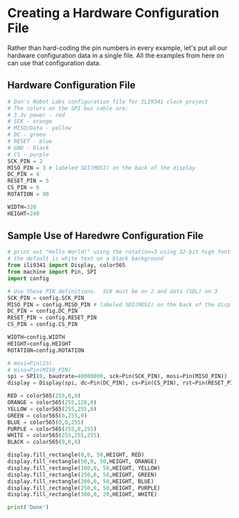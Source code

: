 # Creating a Hardware Configuration File

Rather than hard-coding the pin numbers in every example, let's put all
our hardware configuration data in a single file.  All the examples
from here on can use that configuration data.

## Hardware Configuration File

```py
# Dan's Robot Labs configuration file for ILI9341 clock project
# The colors on the SPI bus cable are:
# 3.3v power - red
# SCK - orange
# MISO/Data - yellow
# DC - green
# RESET - blue
# GND - black
# CS - purple
SCK_PIN = 2
MISO_PIN = 3 # labeled SDI(MOSI) on the back of the display
DC_PIN = 4
RESET_PIN = 5
CS_PIN = 6
ROTATION = 90

WIDTH=320
HEIGHT=240
```

## Sample Use of Haredwre Configuration File

```py
# print out "Hello World!" using the rotation=3 using 32-bit high font
# the default is white text on a black background
from ili9341 import Display, color565
from machine import Pin, SPI
import config

# Use these PIN definitions.  SCK must be on 2 and data (SDL) on 3
SCK_PIN = config.SCK_PIN
MISO_PIN = config.MISO_PIN # labeled SDI(MOSI) on the back of the display
DC_PIN = config.DC_PIN
RESET_PIN = config.RESET_PIN
CS_PIN = config.CS_PIN

WIDTH=config.WIDTH
HEIGHT=config.HEIGHT
ROTATION=config.ROTATION

# mosi=Pin(23)
# miso=Pin(MISO_PIN)
spi = SPI(0, baudrate=40000000, sck=Pin(SCK_PIN), mosi=Pin(MISO_PIN))
display = Display(spi, dc=Pin(DC_PIN), cs=Pin(CS_PIN), rst=Pin(RESET_PIN), width=WIDTH, height=HEIGHT, rotation=ROTATION)

RED = color565(255,0,0)
ORANGE = color565(255,128,0)
YELLOW = color565(255,255,0)
GREEN = color565(0,255,0)
BLUE = color565(0,0,255)
PURPLE = color565(255,0,255)
WHITE = color565(255,255,255)
BLACK = color565(0,0,0)

display.fill_rectangle(0,0, 50,HEIGHT, RED)
display.fill_rectangle(50,0, 50,HEIGHT, ORANGE)
display.fill_rectangle(100,0, 50,HEIGHT, YELLOW)
display.fill_rectangle(150,0, 50,HEIGHT, GREEN)
display.fill_rectangle(200,0, 50,HEIGHT, BLUE)
display.fill_rectangle(250,0, 50,HEIGHT, PURPLE)
display.fill_rectangle(300,0, 20,HEIGHT, WHITE)

print('Done')
```